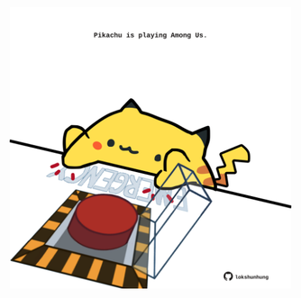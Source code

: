 <!-- built at 20/03/2024, 10:00:43 UTC -->
<p align="center">
  <img width="500" height="500" src="./ReadmeImage.svg">
</p>

